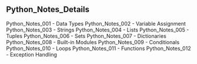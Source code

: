 ## Python_Notes_Details
Python_Notes_001 - Data Types
Python_Notes_002 - Variable Assignment
Python_Notes_003 - Strings
Python_Notes_004 - Lists
Python_Notes_005 - Tuples
Python_Notes_006 - Sets
Python_Notes_007 - Dictionaries
Python_Notes_008 - Built-in Modules
Python_Notes_009 - Conditionals
Python_Notes_010 - Loops
Python_Notes_011 - Functions
Python_Notes_012 - Exception Handling
